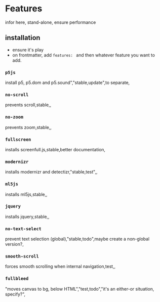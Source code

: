 # Features

infor here, stand-alone, ensure performance

## installation

- ensure it's play
- on frontmatter, add `features: ` and then whatever feature you want to add.


### `p5js`
install p5, p5.dom and p5.sound","stable,update",to separate,
<!-- ### `style`
loads main.css,"stable,update",to separate: SASS on JS, -->
### `no-scroll`
prevents scroll,stable,,
### `no-zoom`
prevents zoom,stable,,
### `fullscreen`
installs screenfull.js,stable,better documentation,
### `modernizr`
installs modernizr and detectizr,"stable,test",,
### `ml5js`
installs ml5js,stable,,
### `jquery`
installs jquery,stable,,
<!-- ### `bootstrap`
"installs bootstrap CSS and JS, plus popper and tooltip/popover activation",stable,requires jquery, -->
<!-- ### `redirect`
redirects page,stable,page body should be URL and nothing else, -->
<!-- ### `favicon`
adds favicon for all browsers and devices,"stable,test",, -->
<!-- ### `open-graph`
"adds all open-graph features (for facebook ,twitter, etc)","stable,test",automate cover image,
### `request-motion`
modal intercept requesting gyroscope permissions,"stable,test",should only appear if browser HAS this function,
### `header`
adds blog post header,stable,, -->
### `no-text-select`
prevent text selection (global),"stable,todo",maybe create a non-global version?,
### `smooth-scroll`
forces smooth scrolling when internal navigation,test,,
<!-- ### `no-nav`
removes top browser navigation,test,, -->
<!-- ### `request-location`
modal intercept requesting location permissions,todo,should only appear if browser HAS this function,
### `request-camera`
modal intercept requesting camera permissions,todo,should only appear if browser HAS this function, -->
### `fullbleed`
"moves canvas to bg, below HTML","test,todo","it's an either-or situation, specify?",